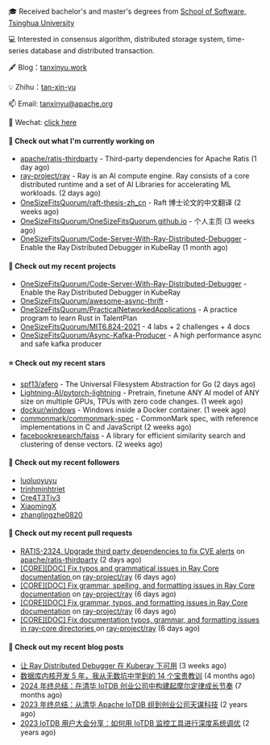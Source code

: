🎓 Received bachelor's and master's degrees from [School of Software, Tsinghua University](https://www.thss.tsinghua.edu.cn/)

💻 Interested in consensus algorithm, distributed storage system, time-series database and distributed transaction.

🖋 Blog：[tanxinyu.work](https://tanxinyu.work)

💡 Zhihu：[tan-xin-yu](https://www.zhihu.com/people/tan-xin-yu-22)

📫 Email: [tanxinyu@apache.org](mailto:tanxinyu@apache.org)

💬 Wechat: [click here](https://github.com/LebronAl/LebronAl/issues/1)

#### 👷 Check out what I'm currently working on

- [apache/ratis-thirdparty](https://github.com/apache/ratis-thirdparty) - Third-party dependencies for Apache Ratis (1 day ago)
- [ray-project/ray](https://github.com/ray-project/ray) - Ray is an AI compute engine. Ray consists of a core distributed runtime and a set of AI Libraries for accelerating ML workloads. (2 days ago)
- [OneSizeFitsQuorum/raft-thesis-zh_cn](https://github.com/OneSizeFitsQuorum/raft-thesis-zh_cn) - Raft 博士论文的中文翻译 (2 weeks ago)
- [OneSizeFitsQuorum/OneSizeFitsQuorum.github.io](https://github.com/OneSizeFitsQuorum/OneSizeFitsQuorum.github.io) - 个人主页 (3 weeks ago)
- [OneSizeFitsQuorum/Code-Server-With-Ray-Distributed-Debugger](https://github.com/OneSizeFitsQuorum/Code-Server-With-Ray-Distributed-Debugger) - Enable the Ray Distributed Debugger in KubeRay (1 month ago)

#### 🌱 Check out my recent projects

- [OneSizeFitsQuorum/Code-Server-With-Ray-Distributed-Debugger](https://github.com/OneSizeFitsQuorum/Code-Server-With-Ray-Distributed-Debugger) - Enable the Ray Distributed Debugger in KubeRay
- [OneSizeFitsQuorum/awesome-async-thrift](https://github.com/OneSizeFitsQuorum/awesome-async-thrift) - 
- [OneSizeFitsQuorum/PracticalNetworkedApplications](https://github.com/OneSizeFitsQuorum/PracticalNetworkedApplications) - A practice program to learn Rust in TalentPlan
- [OneSizeFitsQuorum/MIT6.824-2021](https://github.com/OneSizeFitsQuorum/MIT6.824-2021) - 4 labs &#43; 2 challenges &#43; 4 docs
- [OneSizeFitsQuorum/Async-Kafka-Producer](https://github.com/OneSizeFitsQuorum/Async-Kafka-Producer) - A high performance async and safe kafka producer

#### ⭐ Check out my recent stars

- [spf13/afero](https://github.com/spf13/afero) - The Universal Filesystem Abstraction for Go (2 days ago)
- [Lightning-AI/pytorch-lightning](https://github.com/Lightning-AI/pytorch-lightning) - Pretrain, finetune ANY AI model of ANY size on multiple GPUs, TPUs with zero code changes. (1 week ago)
- [dockur/windows](https://github.com/dockur/windows) - Windows inside a Docker container. (1 week ago)
- [commonmark/commonmark-spec](https://github.com/commonmark/commonmark-spec) - CommonMark spec, with reference implementations in C and JavaScript (2 weeks ago)
- [facebookresearch/faiss](https://github.com/facebookresearch/faiss) - A library for efficient similarity search and clustering of dense vectors. (2 weeks ago)

#### 👯 Check out my recent followers

- [luoluoyuyu](https://github.com/luoluoyuyu)
- [trinhminhtriet](https://github.com/trinhminhtriet)
- [Cre4T3Tiv3](https://github.com/Cre4T3Tiv3)
- [XiaomingX](https://github.com/XiaomingX)
- [zhanglingzhe0820](https://github.com/zhanglingzhe0820)

#### 🔨 Check out my recent pull requests

- [RATIS-2324. Upgrade third party dependencies to fix CVE alerts](https://github.com/apache/ratis-thirdparty/pull/69) on [apache/ratis-thirdparty](https://github.com/apache/ratis-thirdparty) (2 days ago)
- [[CORE][DOC] Fix typos and grammatical issues in Ray Core documentation ](https://github.com/ray-project/ray/pull/56279) on [ray-project/ray](https://github.com/ray-project/ray) (6 days ago)
- [[CORE][DOC] Fix grammar, spelling, and formatting issues in Ray Core documentation](https://github.com/ray-project/ray/pull/56278) on [ray-project/ray](https://github.com/ray-project/ray) (6 days ago)
- [[CORE][DOC] Fix grammar, typos, and formatting issues in Ray Core documentation](https://github.com/ray-project/ray/pull/56277) on [ray-project/ray](https://github.com/ray-project/ray) (6 days ago)
- [[CORE][DOC] Fix documentation typos, grammar, and formatting issues in ray-core directories ](https://github.com/ray-project/ray/pull/56275) on [ray-project/ray](https://github.com/ray-project/ray) (6 days ago)

#### 📜 Check out my recent blog posts

- [让 Ray Distributed Debugger 在 Kuberay 下可用](https://tanxinyu.work/code-server-with-ray-distributed-debugger/) (3 weeks ago)
- [数据库内核开发 5 年，我从无数坑中学到的 14 个宝贵教训](https://tanxinyu.work/14-lessions-i-learned-in-past-five-years-when-developing-database/) (4 months ago)
- [2024 年终总结：在清华 IoTDB 创业公司中构建起摩尔定律成长节奏](https://tanxinyu.work/2024-annual-summary/) (7 months ago)
- [2023 年终总结：从清华 Apache IoTDB 组到创业公司天谋科技](https://tanxinyu.work/2023-annual-summary/) (2 years ago)
- [2023 IoTDB 用户大会分享：如何用 IoTDB 监控工具进行深度系统调优](https://tanxinyu.work/2023-iotdb-submit/) (2 years ago)
